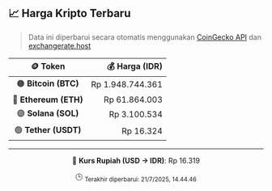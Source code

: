 

<!-- HARGA_KRIPTO -->
## 📈 Harga Kripto Terbaru

> Data ini diperbarui secara otomatis menggunakan [CoinGecko API](https://www.coingecko.com/) dan [exchangerate.host](https://exchangerate.host/)

<div align="center">

| 🪙 Token | 💰 Harga (IDR) |
|:------:|---------------:|
| 🟠 **Bitcoin (BTC)**   | Rp 1.948.744.361 |
| 🔵 **Ethereum (ETH)**  | Rp 61.864.003 |
| 🟣 **Solana (SOL)**    | Rp 3.100.534 |
| 🟢 **Tether (USDT)**   | Rp 16.324 |

---

💱 **Kurs Rupiah (USD → IDR)**: Rp 16.319

🕒 <sub>Terakhir diperbarui: 21/7/2025, 14.44.46</sub>

</div>
<!-- /HARGA_KRIPTO -->